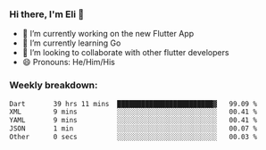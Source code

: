 ### Hi there, I'm Eli 👋
- 🔭 I’m currently working on the new Flutter App
- 🌱 I’m currently learning Go
- 🦄 I’m looking to collaborate with other flutter developers
- 😄 Pronouns: He/Him/His

### Weekly breakdown:
<!--START_SECTION:waka-->

```txt
Dart       39 hrs 11 mins  ████████████████████████▓   99.09 %
XML        9 mins          ░░░░░░░░░░░░░░░░░░░░░░░░░   00.41 %
YAML       9 mins          ░░░░░░░░░░░░░░░░░░░░░░░░░   00.41 %
JSON       1 min           ░░░░░░░░░░░░░░░░░░░░░░░░░   00.07 %
Other      0 secs          ░░░░░░░░░░░░░░░░░░░░░░░░░   00.03 %
```

<!--END_SECTION:waka-->
